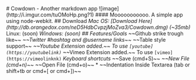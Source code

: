 #   C o w d o w n   -   A n o t h e r   m a r k d o w n   a p p 
 
 ! [ i m a g e ] ( h t t p : / / i . i m g u r . c o m / t u O M o H p . p n g ? 1 ) 
 
 # # # #   M o o o o o o o o o o o . 
 A   s i m p l e   a p p   u s i n g   n o d e - w e b k i t . 
 
 # #   D o w n l o a d 
 *   M a c   O S :   [ D o w n l o a d   H e r e ] ( h t t p : / / d b . o r a n g e d o x . c o m / n e D 5 H d b C v p z j M o Z v a 3 / C o w d o w n . d m g )   ( ~ 3 5 m b ) 
 *   L i n u x :   ( s o o n ) 
 *   W i n d o w s :   ( s o o n ) 
 
 # #   F e a t u r e s / G o a l s 
 *   ~ ~ G i t h u b   s t r i k e   t r o u g h   l i k e ~ ~ 
 *   ~ ~ T w i t t e r   # h a s h t a g   a n d   @ u s e r n a m e   l i n k s ~ ~ 
 *   ~ ~ T a b l e   s t y l e   s u p p o r t ~ ~ 
 *   ~ ~ Y o u t u b e   E x t e n s i o n   a d d e d . ~ ~   T o   u s e   ` ` ` [ y o u t u b e ] ( h t t p s : / / y o u t u b e l i n k ) ` ` ` 
 *   ~ ~ V i m e o   E x t e n s i o n   a d d e d . ~ ~   T o   u s e   ` ` ` [ v i m e o ] ( h t t p s : / / v i m e o l i n k n k ) ` ` ` 
 *   K e y b o a r d   s h o r t c u t s 
     *   ~ ~ S a v e   ( c m d + S ) ~ ~ 
     *   ~ ~ N e w   F i l e   ( c m d + n ) ~ ~ 
     *   ~ ~ O p e n   F i l e   ( c m d + o ) ~ ~ 
     *   ~ ~ I n d e n t a t i o n   I n s i d e   T e x t a r e a   ( t a b   o r   s h i f t + t b   o r   c m d + [   o r   c m d + ] ) ~ ~